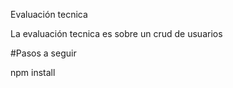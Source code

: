 Evaluación tecnica

La evaluación tecnica es sobre un crud de usuarios

#Pasos a seguir 

npm install
